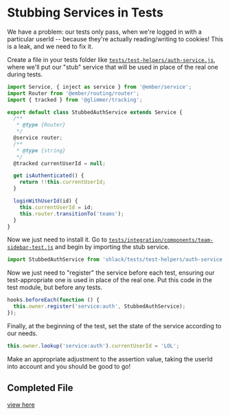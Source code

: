 # Stubbing Services in Tests

We have a problem: our tests only pass, when we're logged in with a particular userId -- because they're actually reading/writing to cookies! This is a leak, and we need to fix it.

Create a file in your tests folder like [`tests/test-helpers/auth-service.js`](../tests/test-helpers/auth-service.js), where we'll put our "stub" service that will be used in place of the real one during tests.

<!-- Define and explain "stub" -->

```js
import Service, { inject as service } from '@ember/service';
import Router from '@ember/routing/router';
import { tracked } from '@glimmer/tracking';

export default class StubbedAuthService extends Service {
  /**
   * @type {Router}
   */
  @service router;
  /**
   * @type {string}
   */
  @tracked currentUserId = null;

  get isAuthenticated() {
    return !!this.currentUserId;
  }

  loginWithUserId(id) {
    this.currentUserId = id;
    this.router.transitionTo('teams');
  }
}
```

Now we just need to install it. Go to [`tests/integration/components/team-sidebar-test.js`](../tests/integration/components/team-sidebar-test.js) and begin by importing the stub service.

```js
import StubbedAuthService from 'shlack/tests/test-helpers/auth-service';
```

Now we just need to "register" the service before each test, ensuring our test-appropriate one is used in place of the real one. Put this code in the test module, but before any tests.

```js
hooks.beforeEach(function () {
  this.owner.register('service:auth', StubbedAuthService);
});
```

Finally, at the beginning of the test, set the state of the service according to our needs.

```js
this.owner.lookup('service:auth').currentUserId = 'LOL';
```

Make an appropriate adjustment to the assertion value, taking the userId into account and you should be good to go!

## Completed File

[view here](https://github.com/mike-north/ember-octane-workshop/commit/1e1cc2df48af28de0004fe787a7faa91d2573cef)
